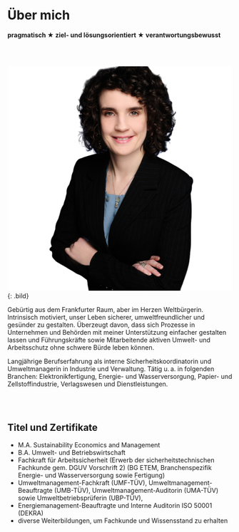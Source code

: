 # Über mich

**pragmatisch <span class="colored">★</span> ziel- und lösungsorientiert <span class="colored">★</span> verantwortungsbewusst**

</br></br>

![](./esther.png){: .bild}

Gebürtig aus dem Frankfurter Raum, aber im Herzen Weltbürgerin. Intrinsisch motiviert, unser Leben sicherer, umweltfreundlicher und gesünder zu gestalten. Überzeugt davon, dass sich Prozesse in Unternehmen und Behörden mit meiner Unterstützung einfacher gestalten lassen und Führungskräfte sowie Mitarbeitende aktiven Umwelt- und Arbeitsschutz ohne schwere Bürde leben können.

Langjährige Berufserfahrung als interne Sicherheitskoordinatorin und Umweltmanagerin in Industrie und Verwaltung. Tätig u.&#8239;a. in folgenden Branchen: Elektronikfertigung, Energie- und Wasserversorgung, Papier- und Zellstoffindustrie, Verlagswesen und Dienstleistungen.

<div class="clearfloat">

</br></br>
  
## Titel und Zertifikate

- M.A. Sustainability Economics and Management
- B.A. Umwelt- und Betriebswirtschaft
- Fachkraft für Arbeitssicherheit (Erwerb der sicherheitstechnischen Fachkunde gem. DGUV Vorschrift 2) (BG ETEM, Branchenspezifik Energie- und Wasserversorgung sowie Fertigung)
- Umweltmanagement-Fachkraft (UMF-TÜV), Umweltmanagement-Beauftragte (UMB-TÜV), Umweltmanagement-Auditorin (UMA-TÜV) sowie Umweltbetriebsprüferin (UBP-TÜV),
- Energiemanagement-Beauftragte und Interne Auditorin ISO 50001 (DEKRA)
- diverse Weiterbildungen, um Fachkunde und Wissensstand zu erhalten

</div>
